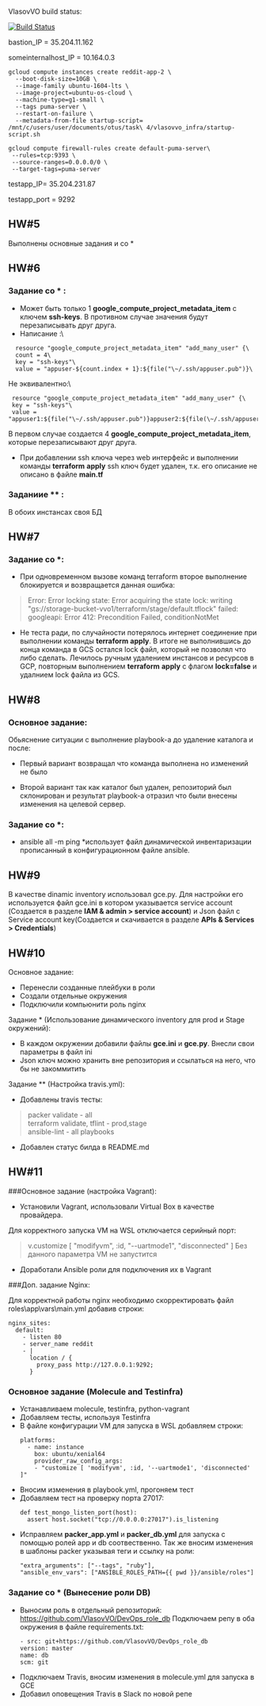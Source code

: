 VlasovVO build status:

[![Build Status](https://travis-ci.com/Otus-DevOps-2018-05/VlasovVO_infra.svg?branch=master)](https://travis-ci.com/Otus-DevOps-2018-05/VlasovVO_infra)

bastion_IP = 35.204.11.162

someinternalhost_IP = 10.164.0.3
```
gcloud compute instances create reddit-app-2 \
  --boot-disk-size=10GB \
  --image-family ubuntu-1604-lts \
  --image-project=ubuntu-os-cloud \
  --machine-type=g1-small \
  --tags puma-server \
  --restart-on-failure \
  --metadata-from-file startup-script= /mnt/c/users/user/documents/otus/task\ 4/vlasovvo_infra/startup-script.sh
```
```
gcloud compute firewall-rules create default-puma-server\
 --rules=tcp:9393 \
 --source-ranges=0.0.0.0/0 \
 --target-tags=puma-server
```
testapp_IP= 35.204.231.87

testapp_port = 9292

## HW#5

Выполнены основные задания и со *

## HW#6

### Задание со * :

 - Может быть только 1 **google_compute_project_metadata_item** c ключем **ssh-keys**. В противном случае значения будут перезаписывать друг друга.
 - Написание :\
 ```
   resource "google_compute_project_metadata_item" "add_many_user" {\
   count = 4\
   key = "ssh-keys"\
   value = "appuser-${count.index + 1}:${file("\~/.ssh/appuser.pub")}\
 ```
  Не эквивалентно:\
  ```
   resource "google_compute_project_metadata_item" "add_many_user" {\
   key = "ssh-keys"\
   value = "appuser1:${file("\~/.ssh/appuser.pub")}appuser2:${file(\~/.ssh/appuser.pub")}appuser3:${file("\~/.ssh/appuser.pub")}appuser4:${file("\~/.ssh/appuser.pub")}"\
  ```
  В первом случае создается 4 **google_compute_project_metadata_item**, которые перезаписывают друг друга.
 - При добавлении ssh ключа через web интерфейс и выполнении команды **terraform** **apply** ssh ключ будет удален, т.к. его описание не описано в файле **main.tf**
### Заданиие ** :
 В обоих инстансах своя БД

## HW#7

### Задание со *:

 - При одновременном вызове команд terraform второе выполнение блокируется и возвращается данная ошибка:

 >Error: Error locking state: Error acquiring the state lock: writing "gs://storage-bucket-vvo1/terraform/stage/default.tflock" failed: googleapi: Error 412: Precondition Failed, conditionNotMet
 - Не теста ради, по случайности потерялось интернет соединение при выполнении команды **terraform** **apply**. В итоге не выполнившись до конца команда в GCS остался lock файл, который не позволял что либо сделать. Лечилось ручным удалением инстансов и ресурсов в GCP, повторным выполнением **terraform** **apply** c флагом **lock=false** и удалнием lock файла из GCS. 

## HW#8

### Основное задание:

  Обьяснение ситуации с выполнение playbook-а до удаление каталога и после:

  - Первый вариант возвращал что команда выполнена но изменений не было
  
  - Второй вариант так как каталог был удален, репозиторий был склонирован и результат playbook-а отразил что были внесены изменения на целевой сервер.

### Задание со *:

- ansible all -m ping *использует файл динамической инвентаризации прописанный в конфигурационном файле ansible.

## HW#9

В качестве dinamic inventory использовал gce.py. Для настройки его используется файл gce.ini в котором указывается service account (Создается в разделе **IAM & admin > service account**) и Json файл с Service account key(Создается и скачивается в разделе **APIs & Services > Credentials**)

## HW#10

Основное задание:

- Перенесли созданные плейбуки в роли
- Создали отдельные окружения
- Подключили компьюнити роль nginx 

Задание * (Использование динамического inventory для prod и Stage окружений):

- В каждом окружении добавили файлы **gce.ini** и **gce.py**. Внесли свои параметры в файл ini
- Json ключ можно хранить вне репозитория и ссылаться на него, что бы не закоммитить

Задание ** (Настройка travis.yml):

- Добавлены travis тесты:

> packer validate - all\
> terraform validate, tflint - prod,stage\
> ansible-lint - all playbooks

- Добавлен статус билда в README.md

## HW#11

###Основное задание (настройка Vagrant):

- Установили Vagrant, использовали Virtual Box в качестве провайдера.

Для корректного запуска VM на WSL отключается серийный порт: 
> v.customize [ "modifyvm", :id, "--uartmode1", "disconnected" ]
Без данного параметра VM не запустится

- Доработали Ansible роли для подключения их в Vagrant

###Доп. задание Nginx:

Для корректной работы nginx необходимо скорректировать файл roles\app\vars\main.yml добавив строки:
```
nginx_sites:
  default:
    - listen 80
    - server_name reddit
    - |
      location / {
        proxy_pass http://127.0.0.1:9292;
      }
```
### Основное задание (Molecule and Testinfra)

- Устанавливаем molecule, testinfra, python-vagrant
- Добавляем тесты, используя Testinfra
- В файле конфигурации VM для запуска в WSL добавляем строки:
  ```
  platforms:
    - name: instance
      box: ubuntu/xenial64
      provider_raw_config_args: 
      - "customize [ 'modifyvm', :id, '--uartmode1', 'disconnected' ]"
  ```
- Вносим изменения в playbook.yml, прогоняем тест
- Добавляем тест на проверку порта 27017:
  ```
  def test_mongo_listen_port(host):
    assert host.socket("tcp://0.0.0.0:27017").is_listening
  ```
- Исправляем **packer_app.yml** и **packer_db.yml** для запуска с помощью ролей app и db соотвественно.
  Так же вносим изменения в шаблоны packer указывая теги и ссылку на роли:
  ```
  "extra_arguments": ["--tags", "ruby"],
  "ansible_env_vars": ["ANSIBLE_ROLES_PATH={{ pwd }}/ansible/roles"]
  ```
### Задание со * (Вынесение роли DB)

- Выносим роль в отдельный репозиторий:
  https://github.com/VlasovVO/DevOps_role_db
  Подключаем репу в оба окружения в файле requirements.txt:
  ```
  - src: git+https://github.com/VlasovVO/DevOps_role_db
  version: master
  name: db
  scm: git
  ```
- Подключаем Travis, вносим изменения в molecule.yml для запуска в GCE
- Добавил оповещения Travis в Slack по новой репе
